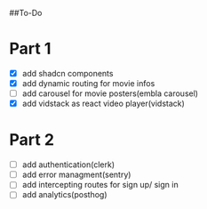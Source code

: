 ##To-Do

# Part 1

- [x] add shadcn components
- [x] add dynamic routing for movie infos
- [ ] add carousel for movie posters(embla carousel)
- [x] add vidstack as react video player(vidstack)

# Part 2

- [ ] add authentication(clerk)
- [ ] add error managment(sentry)
- [ ] add intercepting routes for sign up/ sign in
- [ ] add analytics(posthog)
